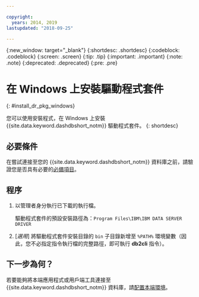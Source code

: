 ```yaml
---

copyright:
  years: 2014, 2019
lastupdated: "2018-09-25"

---
```


<!-- Attribute definitions --> 
{:new_window: target="_blank"}
{:shortdesc: .shortdesc}
{:codeblock: .codeblock}
{:screen: .screen}
{:tip: .tip}
{:important: .important}
{:note: .note}
{:deprecated: .deprecated}
{:pre: .pre}

# 在 Windows 上安裝驅動程式套件
{: #install_dr_pkg_windows}

您可以使用安裝程式，在 Windows 上安裝 {{site.data.keyword.dashdbshort_notm}} 驅動程式套件。
{: shortdesc}

## 必要條件

在嘗試連接至您的 {{site.data.keyword.dashdbshort_notm}} 資料庫之前，請驗證您是否具有必要的[必備項目](connecting.html#prereqs)。

<!-- Download the driver package for your operating system from the web console and install it. -->

## 程序

1. 以管理者身分執行已下載的執行檔。

   驅動程式套件的預設安裝路徑為：`Program Files\IBM\IBM DATA SERVER DRIVER`
2. [*選用*] 將驅動程式套件安裝目錄的 `bin` 子目錄新增至 `%PATH%` 環境變數（因此，您不必指定指令執行檔的完整路徑，即可執行 **db2cli** 指令）。

## 下一步為何？

若要能夠將本端應用程式或用戶端工具連接至 {{site.data.keyword.dashdbshort_notm}} 資料庫，請[配置本端環境](driver_pkg_cfg.html)。
